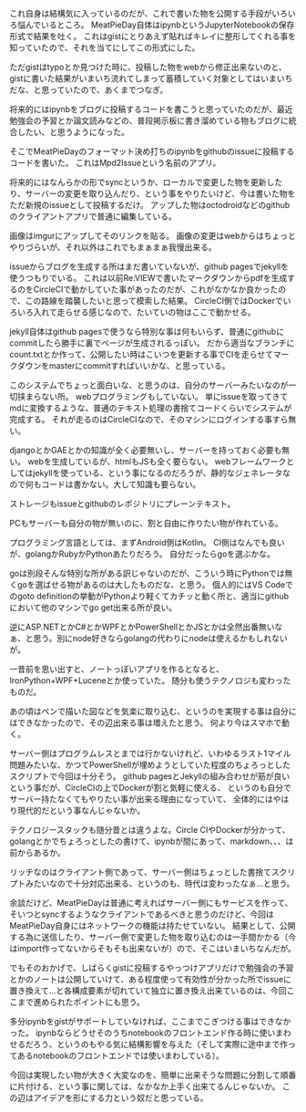 これ自身は結構気に入っているのだが、これで書いた物を公開する手段がいろいろ悩んでいるところ。
MeatPieDay自体はipynbというJupyterNotebookの保存形式で結果を吐く。
これはgistにとりあえず貼ればキレイに整形してくれる事を知っていたので、それを当てにしてこの形式にした。

ただgistはtypoとか見つけた時に、投稿した物をwebから修正出来ないのと、gistに書いた結果がいまいち流れてしまって蓄積していく対象としてはいまいちだな、と思っていたので、あくまでつなぎ。

将来的にはipynbをブログに投稿するコードを書こうと思っていたのだが、最近勉強会の予習とか論文読みなどの、普段掲示板に書き溜めている物もブログに統合したい、と思うようになった。


そこでMeatPieDayのフォーマット決め打ちのipynbをgithubのissueに投稿するコードを書いた。
これはMpd2Issueという名前のアプリ。

将来的にはなんらかの形でsyncというか、ローカルで変更した物を更新したり、サーバーの変更を取り込んだり、という事をやりたいけど、今は書いた物をただ新規のissueとして投稿するだけ。
アップした物はoctodroidなどのgithubのクライアントアプリで普通に編集している。

画像はimgurにアップしてそのリンクを貼る。
画像の変更はwebからはちょっとやりづらいが、それ以外はこれでもまぁまぁ我慢出来る。


issueからブログを生成する所はまだ書いていないが、github pagesでjekyllを使うつもりでいる。
これは以前Re:VIEWで書いたマークダウンからpdfを生成するのをCircleCIで動かしていた事があったのだが、これがなかなか良かったので、この路線を踏襲したいと思って模索した結果。
CircleCI側ではDockerでいろいろ入れて走らせる感じなので、たいていの物はここで動かせる。

jekyll自体はgithub pagesで使うなら特別な事は何もいらず、普通にgithubにcommitしたら勝手に裏でページが生成されるっぽい。
だから適当なブランチにcount.txtとか作って、公開したい時はこいつを更新する事でCIを走らせてマークダウンをmasterにcommitすればいいかな、と思っている。


このシステムでちょっと面白いな、と思うのは、自分のサーバーみたいなのが一切挟まらない所。
webプログラミングもしていない。
単にissueを取ってきてmdに変換するような、普通のテキスト処理の書捨てコードくらいでシステムが完成する。
それが走るのはCircleCIなので、そのマシンにログインする事すら無い。

djangoとかGAEとかの知識が全く必要無いし、サーバーを持っておく必要も無い。
webを生成しているが、htmlもJSも全く要らない。
webフレームワークとしてはjekyllを使っている、という事になるのだろうが、静的なジェネレータなので何もコードは書かない。大して知識も要らない。

ストレージもissueとgithubのレポジトリにプレーンテキスト。

PCもサーバーも自分の物が無いのに、割と自由に作りたい物が作れている。

プログラミング言語としては、まずAndroid側はKotlin。
CI側はなんでも良いが、golangかRubyかPythonあたりだろう。
自分だったらgoを選ぶかな。

goは別段そんな特別な所がある訳じゃないのだが、こういう時にPythonでは無くgoを選ばせる物があるのは大したものだな、と思う。
個人的にはVS Codeでのgoto definitionの挙動がPythonより軽くてカチッと動く所と、適当にgithubにおいて他のマシンでgo get出来る所が良い。



逆にASP.NETとかC#とかWPFとかPowerShellとかJSとかは全然出番無いなぁ、と思う。別にnode好きならgolangの代わりにnodeは使えるかもしれないが。

一昔前を思い出すと、ノートっぽいアプリを作るとなると、IronPython+WPF+Luceneとか使っていた。
随分も使うテクノロジも変わったものだ。

あの頃はペンで描いた図などを気楽に取り込む、というのを実現する事は自分にはできなかったので、その辺出来る事は増えたと思う。
何より今はスマホで動く。

サーバー側はプログラムレスとまでは行かないけれど、いわゆるラスト1マイル問題みたいな、かつてPowerShellが埋めようとしていた程度のちょろっとしたスクリプトで今回は十分そう。
github pagesとJekyllの組み合わせが筋が良いという事だが、CircleCIの上でDockerが割と気軽に使える、
というのも自分でサーバー持たなくてもやりたい事が出来る理由になっていて、
全体的にはやはり現代的だという事なんじゃないか。

テクノロジースタックも随分昔とは違うよな。Circle CIやDockerが分かって、golangとかでちょろっとしたの書けて、ipynbが間にあって、markdown、、、は前からあるか。

リッチなのはクライアント側であって、サーバー側はちょっとした書捨てスクリプトみたいなので十分対応出来る、というのも、時代は変わったなぁ…と思う。


余談だけど、MeatPieDayは普通に考えればサーバー側にもサービスを作って、そいつとsyncするようなクライアントであるべきと思うのだけど、今回はMeatPieDay自身にはネットワークの機能は持たせていない。
結果として、公開する為に送信したり、サーバー側で変更した物を取り込むのは一手間かかる（今はimport作ってないからそもそも出来ないが）ので、そこはいまいちなんだが。

でもそのおかげで、しばらくgistに投稿するやっつけアプリだけで勉強会の予習とかのノートは公開していけて、ある程度使って有効性が分かった所でissueに置き換えて…と各構成要素が切れていて独立に置き換え出来ているのは、今回ここまで進められたポイントにも思う。

多分ipynbをgistがサポートしていなければ、ここまでこぎつける事はできなかった。
ipynbならどうせそのうちnotebookのフロントエンド作る時に使いまわせるだろう、というのもやる気に結構影響を与えた（そして実際に途中まで作ってあるnotebookのフロントエンドでは使いまわしている）。

今回は実現したい物が大きく大変なのを、簡単に出来そうな問題に分割して順番に片付ける、という事に関しては、なかなか上手く出来てるんじゃないか。
この辺はアイデアを形にする力という奴だと思っている。